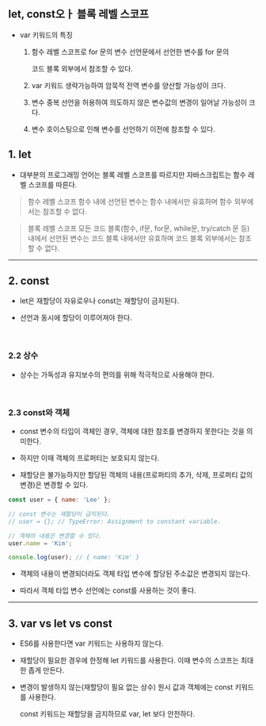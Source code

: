 ## let, const오ㅏ 블록 레벨 스코프

- var 키워드의 특징

    1. 함수 레벨 스코프로 for 문의 변수 선언문에서 선언한 변수를 for 문의

        코드 블록 외부에서 참조할 수 있다.
    
    2. var 키워드 생략가능하여 암묵적 전역 변수를 양산할 가능성이 크다.

    3. 변수 중복 선언을 허용하여 의도하지 않은 변수값의 변경이 일어날 가능성이 크다.

    4. 변수 호이스팅으로 인해 변수를 선언하기 이전에 참조할 수 있다.

## 1. let

- 대부분의 프로그래밍 언어는 블록 레벨 스코프를 따르지만 자바스크립트는 함수 레벨 스코프를 따른다.

> 함수 레벨 스코프
> 함수 내에 선언된 변수는 함수 내에서만 유효하며 함수 외부에서는 참조할 수 없다.

> 블록 레벨 스코프
> 모든 코드 블록(함수, if문, for문, while문, try/catch 문 등) 내에서 선언된 변수는
> 코드 블록 내에서만 유효하며 코드 블록 외부에서는 참조할 수 없다.

<hr >

## 2. const

- let은 재할당이 자유로우나 const는 재할당이 금지된다.

- 선언과 동시에 할당이 이루어져야 한다.

<br >

### 2.2 상수

- 상수는 가독성과 유지보수의 편의를 위해 적극적으로 사용해야 한다.

<br >

### 2.3 const와 객체

- const 변수의 타입이 객체인 경우, 객체에 대한 참조를 변경하지 못한다는 것을 의미한다.

- 하지만 이때 객체의 프로퍼티는 보호되지 않는다.

- 재할당은 불가능하지만 할당된 객체의 내용(프로퍼티의 추가, 삭제, 프로퍼티 값의 변경)은 변경할 수 있다.

~~~ javascript
const user = { name: 'Lee' };

// const 변수는 재할당이 금지된다.
// user = {}; // TypeError: Assignment to constant variable.

// 객체의 내용은 변경할 수 있다.
user.name = 'Kim';

console.log(user); // { name: 'Kim' }
~~~

- 객체의 내용이 변경되더라도 객체 타입 변수에 할당된 주소값은 변경되지 않는다.

- 따라서 객체 타입 변수 선언에는 const를 사용하는 것이 좋다.

<hr >

## 3. var vs let vs const

- ES6를 사용한다면 var 키워드는 사용하지 않는다.

- 재할당이 필요한 경우에 한정해 let 키워드를 사용한다. 이때 변수의 스코프는 최대한 좁게 만든다.

- 변경이 발생하지 않는(재할당이 필요 없는 상수) 원시 값과 객체에는 const 키워드를 사용한다.

    const 키워드는 재할당을 금지하므로 var, let 보다 안전하다.